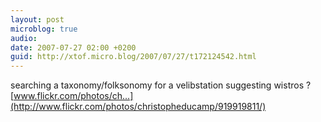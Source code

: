 ```yaml
---
layout: post
microblog: true
audio: 
date: 2007-07-27 02:00 +0200
guid: http://xtof.micro.blog/2007/07/27/t172124542.html
---
```

searching a taxonomy/folksonomy for a velibstation suggesting wistros ? [www.flickr.com/photos/ch...](http://www.flickr.com/photos/christopheducamp/919919811/)
